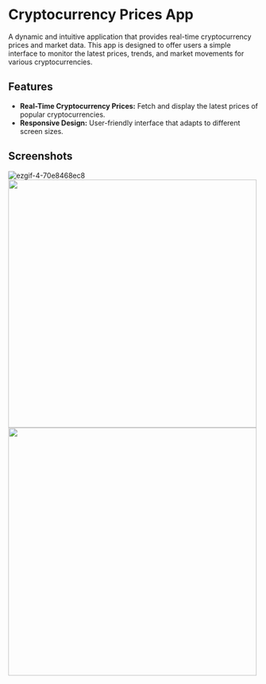 # Cryptocurrency Prices App

A dynamic and intuitive application that provides real-time cryptocurrency prices and market data. This app is designed to offer users a simple interface to monitor the latest prices, trends, and market movements for various cryptocurrencies.

## Features

- **Real-Time Cryptocurrency Prices:** Fetch and display the latest prices of popular cryptocurrencies.
- **Responsive Design:** User-friendly interface that adapts to different screen sizes.

## Screenshots

![ezgif-4-70e8468ec8](https://github.com/user-attachments/assets/5776b7af-1d00-4e06-92b3-b8d0902547ee)
<img src="https://github.com/user-attachments/assets/73a8408e-d2f0-4efa-97da-8caf443be78b" width="500"/>
<img src="https://github.com/user-attachments/assets/4a8d6413-0c67-4a5b-8913-c07ad19de8fb" width="500"/>


